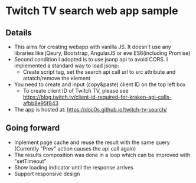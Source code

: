 # Twitch TV search web app sample

## Details
* This aims for creating webapp with vanilla JS. It doesn't use any libraries like jQeury, Bootstrap, AngularJS or eve ES6(including Promise)
* Second condition I adopted is to use jsonp api to avoid CORS. I implemented a standard way to load jsonp:
    * Create script tag, set the search api call url to src attribute and attatch/remove the element
* You need to create and input (copy&paste) client ID on the top left box
    * To create client ID of Twitch TV, please see https://blog.twitch.tv/client-id-required-for-kraken-api-calls-afbb8e95f843
* The app is hosted at: https://doc0s.github.io/twitch-tv-search/

## Going forward
* Inplement page cache and reuse the result with the same query (Currently "Prev" action causes the api call again)
* The results composition was done in a loop which can be improved with "setTimeout"
* Show loading indicator until the response arrives
* Support responsive design